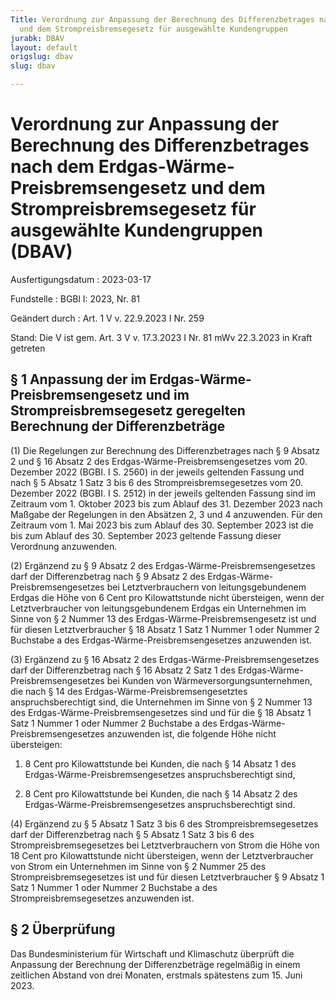 ```yaml
---
Title: Verordnung zur Anpassung der Berechnung des Differenzbetrages nach dem Erdgas-Wärme-Preisbremsengesetz
  und dem Strompreisbremsegesetz für ausgewählte Kundengruppen
jurabk: DBAV
layout: default
origslug: dbav
slug: dbav

---
```


# Verordnung zur Anpassung der Berechnung des Differenzbetrages nach dem Erdgas-Wärme-Preisbremsengesetz und dem Strompreisbremsegesetz für ausgewählte Kundengruppen (DBAV)

Ausfertigungsdatum
:   2023-03-17

Fundstelle
:   BGBl I: 2023, Nr. 81

Geändert durch
:   Art. 1 V v. 22.9.2023 I Nr. 259

Stand: Die V ist gem. Art. 3 V v. 17.3.2023 I Nr. 81 mWv 22.3.2023 in Kraft getreten

## § 1 Anpassung der im Erdgas-Wärme-Preisbremsengesetz und im Strompreisbremsegesetz geregelten Berechnung der Differenzbeträge

(1) Die Regelungen zur Berechnung des Differenzbetrages nach § 9 Absatz 2 und § 16 Absatz 2 des Erdgas-Wärme-Preisbremsengesetzes vom 20. Dezember 2022 (BGBI. I S. 2560) in der jeweils geltenden Fassung und nach § 5 Absatz 1 Satz 3 bis 6 des Strompreisbremsegesetzes vom 20. Dezember 2022 (BGBI. I S. 2512) in der jeweils geltenden Fassung sind im Zeitraum vom 1. Oktober 2023 bis zum Ablauf des 31. Dezember 2023 nach Maßgabe der Regelungen in den Absätzen 2, 3 und 4 anzuwenden. Für den Zeitraum vom 1. Mai 2023 bis zum Ablauf des 30. September 2023 ist die bis zum Ablauf des 30. September 2023 geltende Fassung dieser Verordnung anzuwenden.

(2) Ergänzend zu § 9 Absatz 2 des Erdgas-Wärme-Preisbremsengesetzes darf der Differenzbetrag nach § 9 Absatz 2 des Erdgas-Wärme-Preisbremsengesetzes bei Letztverbrauchern von leitungsgebundenem Erdgas die Höhe von 6 Cent pro Kilowattstunde nicht übersteigen, wenn der Letztverbraucher von leitungsgebundenem Erdgas ein Unternehmen im Sinne von § 2 Nummer 13 des Erdgas-Wärme-Preisbremsengesetz ist und für diesen Letztverbraucher § 18 Absatz 1 Satz 1 Nummer 1 oder Nummer 2 Buchstabe a des Erdgas-Wärme-Preisbremsengesetzes anzuwenden ist.

(3) Ergänzend zu § 16 Absatz 2 des Erdgas-Wärme-Preisbremsengesetzes darf der Differenzbetrag nach § 16 Absatz 2 Satz 1 des Erdgas-Wärme-Preisbremsengesetzes bei Kunden von Wärmeversorgungsunternehmen, die nach § 14 des Erdgas-Wärme-Preisbremsengesetztes anspruchsberechtigt sind, die Unternehmen im Sinne von § 2 Nummer 13 des Erdgas-Wärme-Preisbremsengesetzes sind und für die § 18 Absatz 1 Satz 1 Nummer 1 oder Nummer 2 Buchstabe a des Erdgas-Wärme-Preisbremsengesetzes anzuwenden ist, die folgende Höhe nicht übersteigen:

1.  8 Cent pro Kilowattstunde bei Kunden, die nach § 14 Absatz 1 des Erdgas-Wärme-Preisbremsengesetzes anspruchsberechtigt sind,


2.  8 Cent pro Kilowattstunde bei Kunden, die nach § 14 Absatz 2 des Erdgas-Wärme-Preisbremsengesetzes anspruchsberechtigt sind.




(4) Ergänzend zu § 5 Absatz 1 Satz 3 bis 6 des Strompreisbremsegesetzes darf der Differenzbetrag nach § 5 Absatz 1 Satz 3 bis 6 des Strompreisbremsegesetzes bei Letztverbrauchern von Strom die Höhe von 18 Cent pro Kilowattstunde nicht übersteigen, wenn der Letztverbraucher von Strom ein Unternehmen im Sinne von § 2 Nummer 25 des Strompreisbremsegesetzes ist und für diesen Letztverbraucher § 9 Absatz 1 Satz 1 Nummer 1 oder Nummer 2 Buchstabe a des Strompreisbremsegesetzes anzuwenden ist.


## § 2 Überprüfung

Das Bundesministerium für Wirtschaft und Klimaschutz überprüft die Anpassung der Berechnung der Differenzbeträge regelmäßig in einem zeitlichen Abstand von drei Monaten, erstmals spätestens zum 15. Juni 2023.

